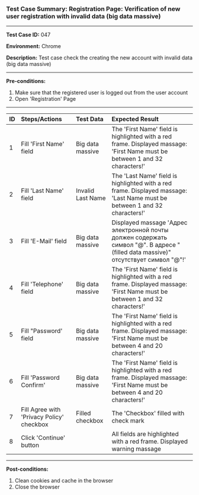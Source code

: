 
### Test Case Summary: Registration Page: Verification of new user registration with invalid data (big data massive)

---

**Test Case ID:** 047

**Environment:** Chrome

**Description:** Test case check the creating the new account  with invalid data (big data massive) 

---

**Pre-conditions:**
1. Make sure that the registered user is logged out from the user account 
2. Open 'Registration' Page

---

|      ID       | Steps/Actions |  Test Data  | Expected Result |
| ------------- |:--------------| :---------- | :-------------- |
|       1       | Fill 'First Name' field | Big data massive | The 'First Name' field is highlighted with a red frame. Displayed massage: 'First Name must be between 1 and 32 characters!' |
|       2       | Fill 'Last Name' field | Invalid Last Name | The 'Last Name' field is highlighted with a red frame. Displayed massage: 'Last Name must be between 1 and 32 characters!' |
|       3       | Fill 'E-Mail' field | Big data massive | Displayed massage 'Адрес электронной почты должен содержать символ "@". В адресе "(filled data massive)" отсутствует символ "@"!' |
|       4       | Fill 'Telephone' field | Big data massive | The 'First Name' field is highlighted with a red frame. Displayed massage: 'First Name must be between 1 and 32 characters!' |
|       5       | Fill "Password' field | Big data massive | The 'First Name' field is highlighted with a red frame. Displayed massage: 'First Name must be between 4 and 20 characters!' |
|       6       | Fill 'Password Confirm' | Big data massive | The 'First Name' field is highlighted with a red frame. Displayed massage: 'First Name must be between 4 and 20 characters!' |
|       7       | Fill Agree with 'Privacy Policy' checkbox | Filled checkbox | The 'Checkbox' filled with check mark |
|       8       | Click 'Continue' button |  | All fields are highlighted with a red frame. Displayed warning massage|

---

**Post-conditions:**
1. Clean cookies and cache in the browser
2. Close the browser
